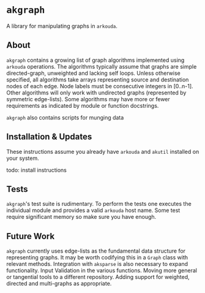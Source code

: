 # `akgraph`

A library for manipulating graphs in `arkouda`.

##  About

`akgraph` contains a growing list of graph algorithms implemented using
`arkouda` operations. The algorithms typically assume that graphs are simple
directed-graph, unweighted and lacking self loops.  Unless otherwise specified,
all algorithms take arrays representing source and destination nodes of each
edge. Node labels must be consecutive integers in [0..n-1].  Other algorithms
will only work with undirected graphs (represented by symmetric edge-lists).
Some algorithms may have more or fewer requirements as indicated by module or
function docstrings.

`akgraph` also contains scripts for munging data

## Installation & Updates

These instructions assume you already have `arkouda` and `akutil` installed
on your system.

todo: install instructions

## Tests

`akgraph`'s test suite is rudimentary.  To perform the tests one executes
the individual module and provides a valid `arkouda` host name.  Some test
require significant memory so make sure you have enough.

## Future Work

`akgraph` currently uses edge-lists as the fundamental data structure for
representing graphs.  It may be worth codifying this in a `Graph` class with
relevant methods.  Integration with `aksparse` is also necessary to expand
functionality.  Input Validation in the various functions.  Moving more general
or tangential tools to a different repository.  Adding support for weighted,
directed and multi-graphs as appropriate.
